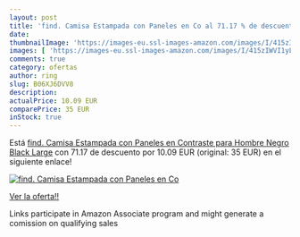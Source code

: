 ```yaml
---
layout: post
title: 'find. Camisa Estampada con Paneles en Co al 71.17 % de descuento'
date: 
thumbnailImage: 'https://images-eu.ssl-images-amazon.com/images/I/415zIWVI1yL._SL200_.jpg'
images: [ 'https://images-eu.ssl-images-amazon.com/images/I/415zIWVI1yL._SL200_.jpg' ]
comments: true
category: ofertas
author: ring
slug: B06XJ6DVV8
description:
actualPrice: 10.09 EUR
comparePrice: 35 EUR
inStock: true
---
```


Está [find. Camisa Estampada con Paneles en Contraste para Hombre  Negro  Black   Large](https://www.amazon.es/dp/B06XJ6DVV8/?tag=tolees-21) con 71.17 de descuento por 10.09 EUR (original: 35 EUR) en el siguiente enlace!

[![find. Camisa Estampada con Paneles en Co](https://images-eu.ssl-images-amazon.com/images/I/415zIWVI1yL._SL200_.jpg)](https://www.amazon.es/dp/B06XJ6DVV8/?tag=tolees-21)

[Ver la oferta!!](https://www.amazon.es/dp/B06XJ6DVV8/?tag=tolees-21)

Links participate in Amazon Associate program and might generate a comission on qualifying sales


